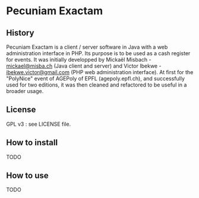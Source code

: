 Pecuniam Exactam
================

History
-------
Pecuniam Exactam is a client / server software in Java with a web administration interface in PHP. Its purpose is to be used as a cash register for events.
It was initially developped by Mickaël Misbach - mickael@misba.ch (Java client and server) and Victor Ibekwe - ibekwe.victor@gmail.com (PHP web administration interface). At first for the "PolyNice" event of AGEPoly of EPFL (agepoly.epfl.ch), and successfully used for two editions, it was then cleaned and refactored to be useful in a broader usage.

License
-------
GPL v3 : see LICENSE file.

How to install
--------------
TODO

How to use
----------
TODO
